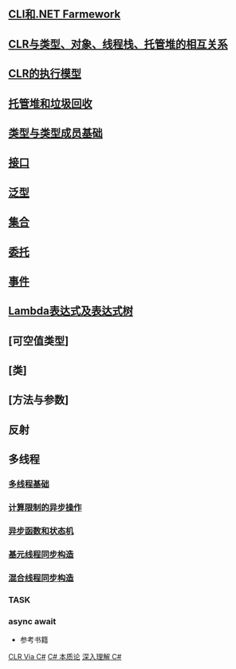## [CLI和.NET Farmework](CLI和.NET_Farmework.md)

## [CLR与类型、对象、线程栈、托管堆的相互关系](CLR_TYPE_OBJECT_STACK_HEP.md)

## [CLR的执行模型](CLRExecutionModel.md)

## [托管堆和垃圾回收](Heap_GarbageCollection.md)

## [类型与类型成员基础](class.md)

## [接口](interface.md)

## [泛型](Generics.md)

## [集合](collection.md)

## [委托](delegate.md)

## [事件](event.md)

## [Lambda表达式及表达式树](lambda.md)


## [可空值类型]

## [类]                            

## [方法与参数]

## 反射

## 多线程

### [多线程基础](./Thread/Thread.md/)

### [计算限制的异步操作](./Thread/AsyncForComputeRestrict.md)

### [异步函数和状态机](./Thread/AsyncFunction_StateMachine.md)

### [基元线程同步构造](./Thread/PrimitveThreadSync.md)

### [混合线程同步构造](./Thread/HybridThreadSync.md)

### TASK

### async await


* 参考书籍

[CLR Via C#]()
[C# 本质论]()
[深入理解 C#]()
